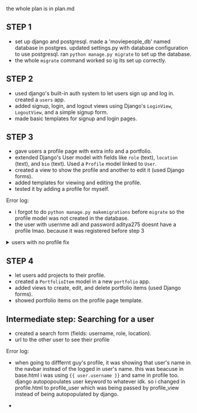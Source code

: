 the whole plan is in plan.md

## STEP 1
- set up django and postgresql. made a 'moviepeople_db' named database in postgres. updated settings.py with database configuration to use postgresql. ran `python manage.py migrate` to set up the database. 
- the whole `migrate` command worked so ig its set up correctly.

## STEP 2
- used django's built-in auth system to let users sign up and log in. created a `users` app.
- added signup, login, and logout views using Django's `LoginView`, `LogoutView`, and a simple signup form.
- made basic templates for signup and login pages.


## STEP 3
- gave users a profile page with extra info and a portfolio.
- extended Django's User model with fields like `role` (text), `location` (text), and `bio` (text). Used a `Profile` model linked to `User`.
- created a view to show the profile and another to edit it (used Django forms).
- added templates for viewing and editing the profile.
- tested it by adding a profile for myself.

Error log:
- i forgot to do `python manage.py makemigrations` before `migrate` so the profile model was not created in the database. 
- the user with usernme adi and password aditya275 doesnt have a profile lmao. because it was registered before step 3
<details>
<summary> users with no profile fix</summary>
first open up shell 

```python
python manage.py shell
```
then run this code
```python
from django.contrib.auth.models import User
from users.models import Profile

# Get all users
users = User.objects.all()

# Create profiles for users who don't have one
for user in users:
    try:
        # Check if profile exists
        profile = user.profile
        print(f"Profile for {user.username} already exists")
    except Profile.DoesNotExist:
        # Create profile if it doesn't exist
        Profile.objects.create(user=user)
        print(f"Created profile for {user.username}")
```

</details>

## STEP 4
- let users add projects to their profile.
- created a `PortfolioItem` model in a new `portfolio` app.
- added views to create, edit, and delete portfolio items (used Django forms).
- showed portfolio items on the profile page template.

## Intermediate step: Searching for a user
- created a search form (fields: username, role, location).
- url to the other user to see their profile

Error log:
- when going to difffernt guy's profile, it was showing that user's name in the navbar instead of the logged in user's name. this was beacuse in base.html i was using `{{ user.username }}` and same in profile too. django  autopopoulates user keyword to whatever idk. so i changed in profile.html to profile_user which was being passed by profile_view instead of being autopopulated by django.

- 

